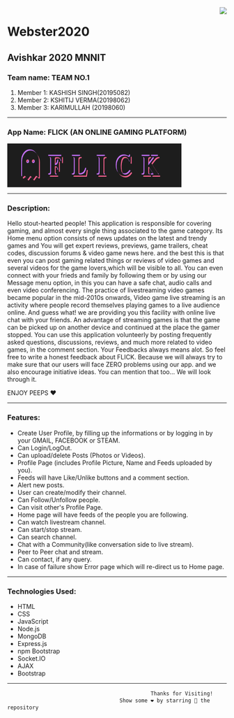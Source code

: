 <img src="https://media.sandhills.com/img.axd?id=4206255449&wid=&p=&ext=&w=0&h=0&t=&lp=&c=True&wt=False&sz=Max&rt=0&checksum=bg2KnWe3eNRDk7R0oE2FtdZNDo72zgJH" align="right" />

# Webster2020
## Avishkar 2020 MNNIT

### Team name: TEAM NO.1 
1. Member 1: KASHISH SINGH(20195082) 
2. Member 2: KSHITIJ VERMA(20198062) 
3. Member 3: KARIMULLAH (20198060)

<!-- Horizontal Rule -->
---



### App Name: FLICK (AN ONLINE GAMING PLATFORM) 

<img src="app/logo.png" align="center" height="100px" width="400px"/>

 <!-- Horizontal Rule -->
---


### Description: 
Hello stout-hearted people! This application is responsible for covering gaming, and almost every single thing associated to the game category. Its Home menu option consists of news updates on the latest and trendy games and You will get expert reviews, previews, game trailers, cheat codes, discussion forums & video game news here. and the best this is that even you can post gaming related things or reviews of video games and several videos for the game lovers,which will be visible to all. You can even connect with your frieds and family by following them or by using our Message menu option, in this you can have a safe chat, audio calls and even video conferencing. The practice of livestreaming video games became popular in the mid-2010s onwards, Video game live streaming is an activity where people record themselves playing games to a live audience online. And guess what! we are providing you this facility with online live chat with your friends. An advantage of streaming games is that the game can be picked up on another device and continued at the place the gamer stopped. You can use this application volunteerly by posting frequently asked questions, discussions, reviews, and much more related to video games, in the comment section. Your Feedbacks always means alot. So feel free to write a honest feedback about FLICK. Because we will always try to make sure that our users will face ZERO problems using our app. and we also encourage initiative ideas. You can mention that too... We will look through it.

ENJOY PEEPS ❤️
<!-- Horizontal Rule -->
---

### Features: 
* Create User Profile, by filling up the informations or by logging in by your GMAIL, FACEBOOK or STEAM. 
* Can Login/LogOut. 
* Can upload/delete Posts (Photos or Videos). 
* Profile Page (includes Profile Picture, Name and Feeds uploaded by you). 
* Feeds will have Like/Unlike buttons and a comment section. 
* Alert new posts. 
* User can create/modify their channel. 
* Can Follow/Unfollow people. 
* Can visit other's Profile Page. 
* Home page will have feeds of the people you are following. 
* Can watch livestream channel. 
* Can start/stop stream. 
* Can search channel. 
* Chat with a Community(like conversation side to live stream). 
* Peer to Peer chat and stream. 
* Can contact, if any query. 
* In case of failure show Error page which will re-direct us to Home page.
<!-- Horizontal Rule -->
---
### Technologies Used:

* HTML
* CSS 
* JavaScript
* Node.js
* MongoDB
* Express.js
* npm Bootstrap
* Socket.IO
* AJAX
* Bootstrap
 <!-- Horizontal Rule -->
---

<p align="center">
  
                                                  Thanks for Visiting! 
                                        Show some ❤️ by starring 🌟 the repository
</p>


                                                      
